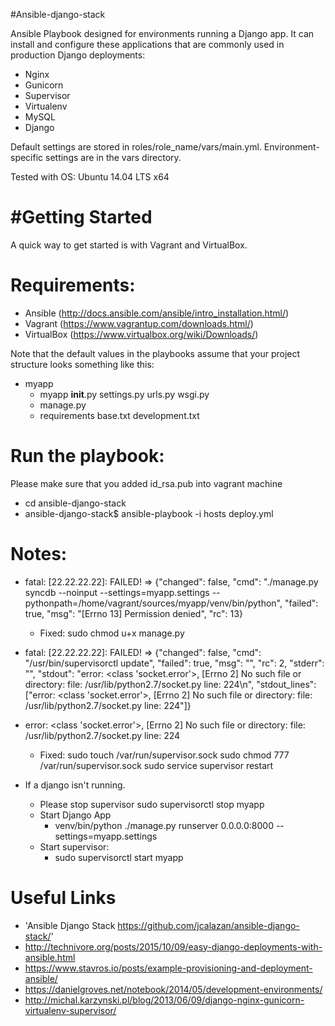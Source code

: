#Ansible-django-stack

Ansible Playbook designed for environments running a Django app. It can install and configure these applications that are commonly used in production Django deployments:

+ Nginx
+ Gunicorn
+ Supervisor
+ Virtualenv
+ MySQL
+ Django

Default settings are stored in roles/role_name/vars/main.yml. Environment-specific settings are in the vars directory.

Tested with OS: Ubuntu 14.04 LTS x64


#Getting Started
===============
A quick way to get started is with Vagrant and VirtualBox.

Requirements:
============
+ Ansible (<http://docs.ansible.com/ansible/intro_installation.html/>)
+ Vagrant (<https://www.vagrantup.com/downloads.html/>)
+ VirtualBox (<https://www.virtualbox.org/wiki/Downloads/>)


Note that the default values in the playbooks assume that your project structure looks something like this:
+ myapp
	- myapp
		 __init__.py
		settings.py
		urls.py
		wsgi.py
	- manage.py
	- requirements
     	base.txt
     	development.txt


Run the playbook:
=================
Please make sure that you added id_rsa.pub into vagrant machine
+ cd ansible-django-stack
+ ansible-django-stack$ ansible-playbook -i hosts deploy.yml


Notes:
======

+ fatal: [22.22.22.22]: FAILED! => {"changed": false, "cmd": "./manage.py syncdb --noinput --settings=myapp.settings --pythonpath=/home/vagrant/sources/myapp/venv/bin/python", "failed": true, "msg": "[Errno 13] Permission denied", "rc": 13}

	- Fixed: sudo chmod u+x manage.py

+ fatal: [22.22.22.22]: FAILED! => {"changed": false, "cmd": "/usr/bin/supervisorctl update", "failed": true, "msg": "", "rc": 2, "stderr": "", "stdout": "error: <class 'socket.error'>, [Errno 2] No such file or directory: file: /usr/lib/python2.7/socket.py line: 224\n", "stdout_lines": ["error: <class 'socket.error'>, [Errno 2] No such file or directory: file: /usr/lib/python2.7/socket.py line: 224"]}
+ error: <class 'socket.error'>, [Errno 2] No such file or directory: file: /usr/lib/python2.7/socket.py line: 224

	- Fixed:
		sudo touch /var/run/supervisor.sock
		sudo chmod 777 /var/run/supervisor.sock
		sudo service supervisor restart


+ If a django isn't running.
	- Please stop supervisor
		sudo supervisorctl stop myapp
	- Start Django App
		- venv/bin/python ./manage.py runserver 0.0.0.0:8000 --settings=myapp.settings
	- Start supervisor:
		- sudo supervisorctl start myapp


Useful Links
============
+ 'Ansible Django Stack <https://github.com/jcalazan/ansible-django-stack/>'
+ http://technivore.org/posts/2015/10/09/easy-django-deployments-with-ansible.html
+ https://www.stavros.io/posts/example-provisioning-and-deployment-ansible/
+ https://danielgroves.net/notebook/2014/05/development-environments/
+ http://michal.karzynski.pl/blog/2013/06/09/django-nginx-gunicorn-virtualenv-supervisor/
